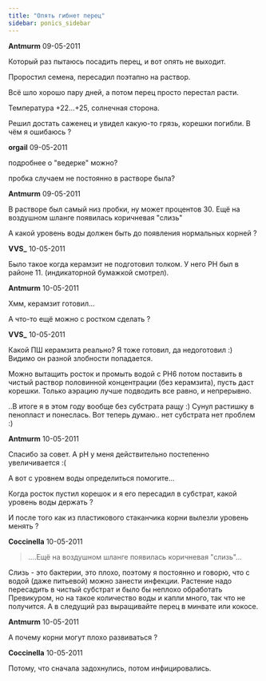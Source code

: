 ```yaml
---
title: "Опять гибнет перец"
sidebar: ponics_sidebar
---
```


**Antmurm** 09-05-2011

Который раз пытаюсь посадить перец, и вот опять не выходит.

Проростил семена, пересадил поэтапно на раствор.

Всё шло хорошо пару дней, а потом перец просто перестал расти. 

Температура +22...+25, солнечная сторона.

Решил достать саженец и увидел какую-то грязь, корешки погибли. В чём я ошибаюсь ?



**orgail** 09-05-2011

подробнее о "ведерке" можно?

пробка случаем не постоянно в растворе была?


**Antmurm** 09-05-2011

В растворе был самый низ пробки, ну может процентов 30. Ещё на воздушном шланге появилась коричневая "слизь"

А какой уровень воды должен быть до появления нормальных корней ?


**VVS_** 10-05-2011

Было такое когда керамзит не подготовил толком. У него PH был в районе 11. (индикаторной бумажкой смотрел).


**Antmurm** 10-05-2011

Хмм, керамзит готовил...

А что-то ещё можно с ростком сделать ?


**VVS_** 10-05-2011

Какой ПШ керамзита реально? Я тоже готовил, да недоготовил :) Видимо он разной злобности попадается.

Можно вытащить росток и промыть водой с PH6 потом поставить в чистый раствор половинной концентрации (без керамзита), пусть даст корешки. Только аэрацию лучше подводить все равно, и непрерывно.

..В итоге я в этом году вообще без субстрата ращу :) Сунул растишку в пенопласт и понеслась. Вот теперь думаю.. нет субстрата нет проблем :)


**Antmurm** 10-05-2011

Спасибо за совет. А pH у меня действительно постепенно увеличивается :(

А вот с уровнем воды определиться помогите...

Когда росток пустил корешок и я его пересадил в субстрат, какой уровень воды держать ?

И после того как из пластикового стаканчика корни вылезли уровень менять ?


**Coccinella** 10-05-2011

> ....Ещё на воздушном шланге появилась коричневая "слизь"...

Слизь - это бактерии, это плохо, поэтому я постоянно и говорю, что с водой (даже питьевой) можно занести инфекции. Растение надо пересадить в чистый субстрат и было бы неплохо обработать Превикуром, но на такое количество воды и капли много, так что не получится. А в следущий раз выращивайте перец в минвате или кокосе.


**Antmurm** 10-05-2011

А почему корни могут плохо развиваться ?


**Coccinella** 10-05-2011

Потому, что сначала задохнулись, потом инфицировались.


